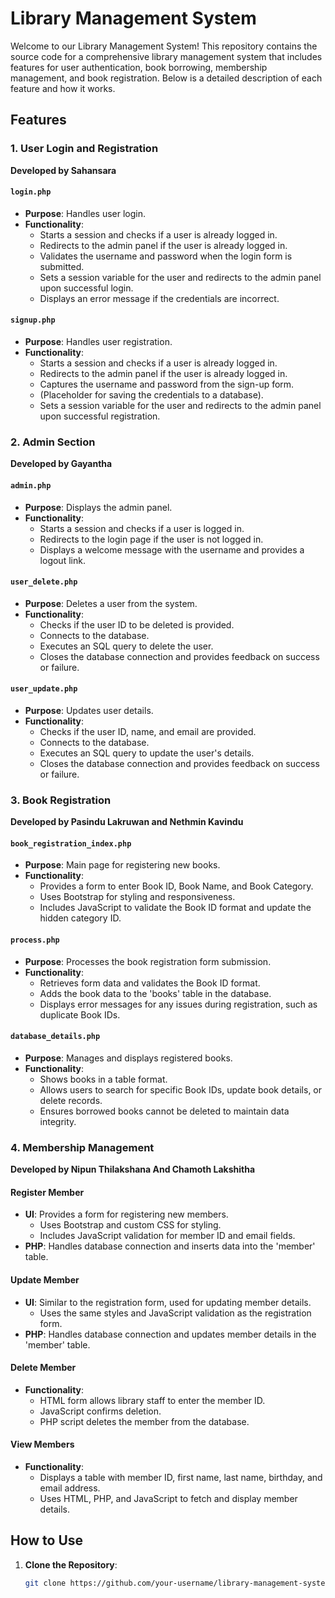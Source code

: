 # Library Management System

Welcome to our Library Management System! This repository contains the source code for a comprehensive library management system that includes features for user authentication, book borrowing, membership management, and book registration. Below is a detailed description of each feature and how it works.

## Features

### 1. User Login and Registration
**Developed by Sahansara**

#### `login.php`
- **Purpose**: Handles user login.
- **Functionality**:
  - Starts a session and checks if a user is already logged in.
  - Redirects to the admin panel if the user is already logged in.
  - Validates the username and password when the login form is submitted.
  - Sets a session variable for the user and redirects to the admin panel upon successful login.
  - Displays an error message if the credentials are incorrect.

#### `signup.php`
- **Purpose**: Handles user registration.
- **Functionality**:
  - Starts a session and checks if a user is already logged in.
  - Redirects to the admin panel if the user is already logged in.
  - Captures the username and password from the sign-up form.
  - (Placeholder for saving the credentials to a database).
  - Sets a session variable for the user and redirects to the admin panel upon successful registration.

### 2. Admin Section
**Developed by Gayantha**

#### `admin.php`
- **Purpose**: Displays the admin panel.
- **Functionality**:
  - Starts a session and checks if a user is logged in.
  - Redirects to the login page if the user is not logged in.
  - Displays a welcome message with the username and provides a logout link.

#### `user_delete.php`
- **Purpose**: Deletes a user from the system.
- **Functionality**:
  - Checks if the user ID to be deleted is provided.
  - Connects to the database.
  - Executes an SQL query to delete the user.
  - Closes the database connection and provides feedback on success or failure.

#### `user_update.php`
- **Purpose**: Updates user details.
- **Functionality**:
  - Checks if the user ID, name, and email are provided.
  - Connects to the database.
  - Executes an SQL query to update the user's details.
  - Closes the database connection and provides feedback on success or failure.

### 3. Book Registration
**Developed by Pasindu Lakruwan and Nethmin Kavindu**

#### `book_registration_index.php`
- **Purpose**: Main page for registering new books.
- **Functionality**:
  - Provides a form to enter Book ID, Book Name, and Book Category.
  - Uses Bootstrap for styling and responsiveness.
  - Includes JavaScript to validate the Book ID format and update the hidden category ID.

#### `process.php`
- **Purpose**: Processes the book registration form submission.
- **Functionality**:
  - Retrieves form data and validates the Book ID format.
  - Adds the book data to the 'books' table in the database.
  - Displays error messages for any issues during registration, such as duplicate Book IDs.

#### `database_details.php`
- **Purpose**: Manages and displays registered books.
- **Functionality**:
  - Shows books in a table format.
  - Allows users to search for specific Book IDs, update book details, or delete records.
  - Ensures borrowed books cannot be deleted to maintain data integrity.

### 4. Membership Management
**Developed by Nipun Thilakshana And Chamoth Lakshitha**

#### Register Member
- **UI**: Provides a form for registering new members.
  - Uses Bootstrap and custom CSS for styling.
  - Includes JavaScript validation for member ID and email fields.
- **PHP**: Handles database connection and inserts data into the 'member' table.

#### Update Member
- **UI**: Similar to the registration form, used for updating member details.
  - Uses the same styles and JavaScript validation as the registration form.
- **PHP**: Handles database connection and updates member details in the 'member' table.

#### Delete Member
- **Functionality**:
  - HTML form allows library staff to enter the member ID.
  - JavaScript confirms deletion.
  - PHP script deletes the member from the database.

#### View Members
- **Functionality**:
  - Displays a table with member ID, first name, last name, birthday, and email address.
  - Uses HTML, PHP, and JavaScript to fetch and display member details.

## How to Use

1. **Clone the Repository**:
   ```sh
   git clone https://github.com/your-username/library-management-system.git
